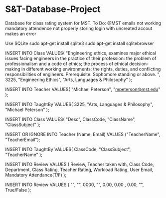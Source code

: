 # S&T-Database-Project
Database for class rating system for MST.
To Do:
@MST emails not working
mandatory attendence not properly storing
login with uncreated accout makes an error

Use SQLite
sudo apt-get install sqlite3
sudo apt-get install sqlitebrowser

INSERT INTO Class VALUES(
"Engineering ethics, examines major ethical issues facing engineers in the practice of their profession: the problem of professionalism and a code of ethics; the process of ethical decision-making in different working environments; the rights, duties, and conflicting responsibilities of engineers. Prerequisite: Sophomore standing or above. ",
3225,
"Engineering Ethics",
"Arts, Languages & Philosophy"
);

INSERT INTO Teacher VALUES(
"Michael Peterson",
"mpeterson@mst.edu"
);

INSERT INTO TaughtBy VALUES(
3225,
"Arts, Languages & Philosophy",
"Michael Peterson"
);


INSERT INTO Class VALUES(
"Desc",
ClassCode,
"ClassName",
"ClassSubject"
);

INSERT OR IGNORE INTO Teacher (Name, Email) VALUES ("TeacherName", "TeacherEmail");

INSERT INTO TaughtBy VALUES(
ClassCode,
"ClassSubject",
"TeacherName"
);

INSERT INTO Review VALUES ( Review, Teacher taken with, Class Code, Department, Class Rating, Teacher Rating, Workload Rating, User Email, Mandatory Attendance(T/F) );

INSERT INTO Review VALUES ( "", "", 0000, "", 0.00, 0.00 , 0.00, "", True/False );
